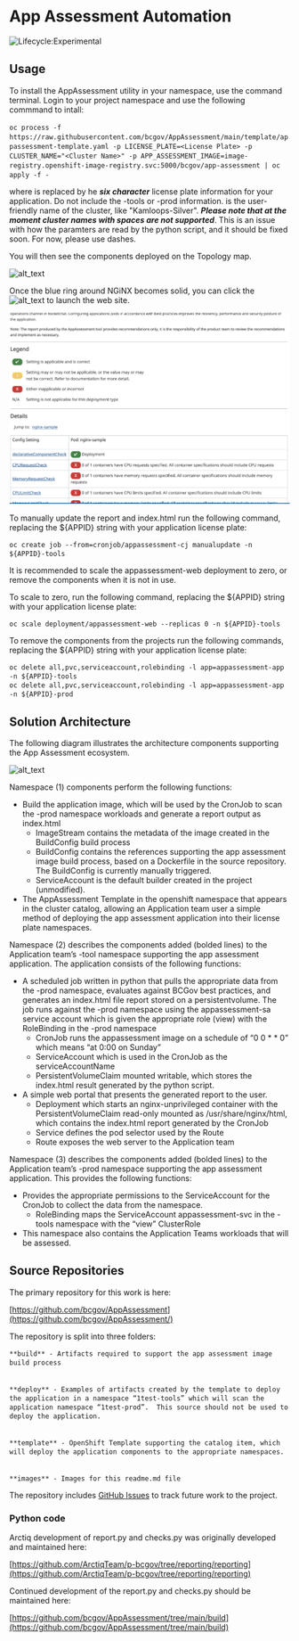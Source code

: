# App Assessment Automation


![Lifecycle:Experimental](https://img.shields.io/badge/Lifecycle-Experimental-339999)


## Usage

To install the AppAssessment utility in your namespace, use the command terminal. Login to your project namespace and use the following commmand to intall:

`oc process -f https://raw.githubusercontent.com/bcgov/AppAssessment/main/template/appassessment-template.yaml -p LICENSE_PLATE=<License Plate> -p CLUSTER_NAME="<Cluster Name>" -p APP_ASSESSMENT_IMAGE=image-registry.openshift-image-registry.svc:5000/bcgov/app-assessment | oc apply -f -`

where <License Plate> is replaced by he **_six character_** license plate information for your application. Do not include the -tools or -prod information.
 <Cluster Name> is the user-friendly name of the cluster, like "Kamloops-Silver". **_Please note that at the moment cluster names with spaces are not supported_**. This is an issue with how the paramters are read by the python script, and it should be fixed soon. For now, please use dashes. 

You will then see the components deployed on the Topology map.


![alt_text](images/image6.png "image_tooltip")


Once the blue ring around NGiNX becomes solid, you can click the 
![alt_text](images/image7.png "image_tooltip")
 to launch the web site.


![alt_text](images/image9.png "image_tooltip")


To manually update the report and index.html run the following command, replacing the ${APPID} string with your application license plate:


```
oc create job --from=cronjob/appassessment-cj manualupdate -n ${APPID}-tools
```


It is recommended to scale the appassessment-web deployment to zero, or remove the components when it is not in use.


To scale to zero, run the following command, replacing the ${APPID} string with your application license plate:


```
oc scale deployment/appassessment-web --replicas 0 -n ${APPID}-tools
```


To remove the components from the projects run the following commands, replacing the ${APPID} string with your application license plate:


```
oc delete all,pvc,serviceaccount,rolebinding -l app=appassessment-app -n ${APPID}-tools
oc delete all,pvc,serviceaccount,rolebinding -l app=appassessment-app -n ${APPID}-prod
```


## 


## Solution Architecture

The following diagram illustrates the architecture components supporting the App Assessment ecosystem.


![alt_text](images/image10.png "image_tooltip")


Namespace (1) components perform the following functions:


* Build the application image, which will be used by the CronJob to scan the -prod namespace workloads and generate a report output as index.html
    * ImageStream contains the metadata of the image created in the BuildConfig build process
    * BuildConfig contains the references supporting the app assessment image build process, based on a Dockerfile in the source repository.  The BuildConfig is currently manually triggered.
    * ServiceAccount is the default builder created in the project (unmodified).
* The AppAssessment Template in the openshift namespace that appears in the cluster catalog, allowing an Application team user a simple method of deploying the app assessment application into their license plate namespaces.

Namespace (2) describes the components added (bolded lines) to the Application team’s -tool namespace supporting the app assessment application.  The application consists of the following functions:


* A scheduled job written in python that pulls the appropriate data from the -prod namespace, evaluates against BCGov best practices, and generates an index.html file report stored on a persistentvolume.  The job runs against the -prod namespace using the appassessment-sa service account which is given the appropriate role (view) with the RoleBinding in the -prod namespace
    * CronJob runs the appassessment image on a schedule of “0 0 * * 0” which means “at 0:00 on Sunday”
    * ServiceAccount which is used in the CronJob as the serviceAccountName
    * PersistentVolumeClaim mounted writable, which stores the index.html result generated by the python script.
* A simple web portal that presents the generated report to the user.
    * Deployment which starts an nginx-unprivileged container with the PersistentVolumeClaim read-only mounted as /usr/share/nginx/html, which contains the index.html report generated by the CronJob
    * Service defines the pod selector used by the Route
    * Route exposes the web server to the Application team

Namespace (3) describes the components added (bolded lines) to the Application team’s -prod namespace supporting the app assessment application.  This provides the following functions:


* Provides the appropriate permissions to the ServiceAccount for the CronJob to collect the data from the namespace.
    * RoleBinding maps the ServiceAccount appassessment-svc in the -tools namespace with the “view” ClusterRole
* This namespace also contains the Application Teams workloads that will be assessed.


## 


## Source Repositories

The primary repository for this work is here:

[https://github.com/bcgov/AppAssessment](https://github.com/bcgov/AppAssessment/)

The repository is split into three folders:


    **build** - Artifacts required to support the app assessment image build process


    **deploy** - Examples of artifacts created by the template to deploy the application in a namespace “1test-tools” which will scan the application namespace “1test-prod”.  This source should not be used to deploy the application.


    **template** - OpenShift Template supporting the catalog item, which will deploy the application components to the appropriate namespaces.


    **images** - Images for this readme.md file

The repository includes [GitHub Issues](https://github.com/bcgov/AppAssessment/issues) to track future work to the project.


### Python code

Arctiq development of report.py and checks.py was originally developed and maintained here:

[https://github.com/ArctiqTeam/p-bcgov/tree/reporting/reporting](https://github.com/ArctiqTeam/p-bcgov/tree/reporting/reporting)

Continued development of the report.py and checks.py should be maintained here:

[https://github.com/bcgov/AppAssessment/tree/main/build](https://github.com/bcgov/AppAssessment/tree/main/build)

